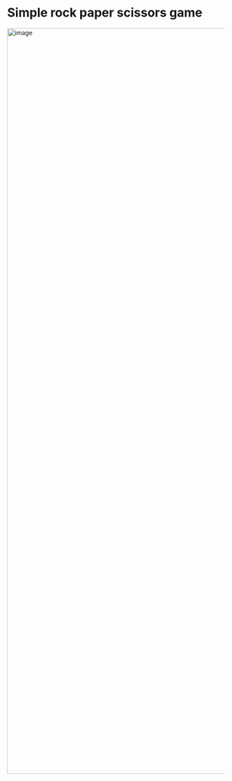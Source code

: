 # Simple rock paper scissors game

<img width="1728" alt="image" src="https://github.com/user-attachments/assets/e9e7a4d1-17eb-4e4a-88fd-470074b3efed">
